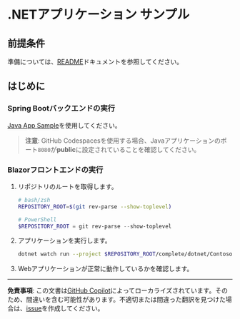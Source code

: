 # .NETアプリケーション サンプル

## 前提条件

準備については、[README](../../README.md)ドキュメントを参照してください。

## はじめに

### Spring Bootバックエンドの実行

[Java App Sample](../java/)を使用してください。

> **注意**: GitHub Codespacesを使用する場合、Javaアプリケーションのポート`8080`が**public**に設定されていることを確認してください。

### Blazorフロントエンドの実行

1. リポジトリのルートを取得します。

    ```bash
    # bash/zsh
    REPOSITORY_ROOT=$(git rev-parse --show-toplevel)
    ```

    ```powershell
    # PowerShell
    $REPOSITORY_ROOT = git rev-parse --show-toplevel
    ```

1. アプリケーションを実行します。

    ```bash
    dotnet watch run --project $REPOSITORY_ROOT/complete/dotnet/Contoso.BlazorApp
    ```

1. Webアプリケーションが正常に動作しているかを確認します。

---

**免責事項**: この文書は[GitHub Copilot](https://docs.github.com/copilot/about-github-copilot/what-is-github-copilot)によってローカライズされています。そのため、間違いを含む可能性があります。不適切または間違った翻訳を見つけた場合は、[issue](https://github.com/microsoft/github-copilot-vibe-coding-workshop/issues/new)を作成してください。
